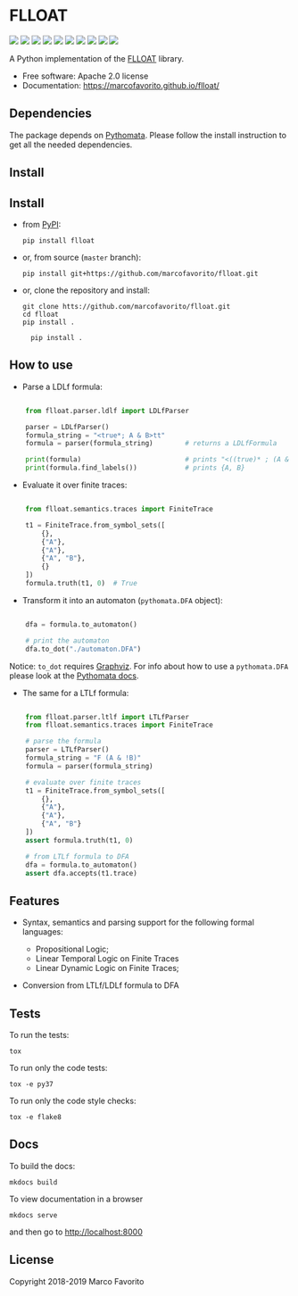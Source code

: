 # FLLOAT


[![](https://img.shields.io/pypi/v/flloat.svg)](https://pypi.python.org/pypi/flloat)
[![](https://img.shields.io/travis/marcofavorito/flloat.svg)](https://travis-ci.org/marcofavorito/flloat)
[![](https://img.shields.io/pypi/pyversions/flloat.svg)](https://pypi.python.org/pypi/flloat)
[![](https://img.shields.io/badge/docs-mkdocs-9cf)](https://www.mkdocs.org/)
[![](https://img.shields.io/badge/status-development-orange.svg)](https://img.shields.io/badge/status-development-orange.svg)
[![](https://coveralls.io/repos/github/marcofavorito/flloat/badge.svg?branch=master)](https://coveralls.io/github/marcofavorito/flloat?branch=master)
[![](https://img.shields.io/badge/flake8-checked-blueviolet)](https://img.shields.io/badge/flake8-checked-blueviolet)
[![](https://img.shields.io/badge/mypy-checked-blue)](https://img.shields.io/badge/mypy-checked-blue)
[![](https://img.shields.io/badge/license-Apache%202-lightgrey)](https://img.shields.io/badge/license-Apache%202-lightgrey)
[![](https://zenodo.org/badge/DOI/10.5281/zenodo.2577006.svg)](https://doi.org/10.5281/zenodo.2577006)

A Python implementation of the [FLLOAT](https://github.com/RiccardoDeMasellis/FLLOAT.git) library.


* Free software: Apache 2.0 license
* Documentation: https://marcofavorito.github.io/flloat/

## Dependencies

The package depends on [Pythomata](https://marcofavorito.github.io/pythomata). Please follow the install instruction 
to get all the needed dependencies. 

## Install

## Install

- from [PyPI](https://pypi.org/project/flloat/):

      pip install flloat

- or, from source (`master` branch):

      pip install git+https://github.com/marcofavorito/flloat.git


- or, clone the repository and install:

      git clone htts://github.com/marcofavorito/flloat.git
      cd flloat
      pip install .

        pip install .

## How to use

* Parse a LDLf formula:

```python

    from flloat.parser.ldlf import LDLfParser

    parser = LDLfParser()
    formula_string = "<true*; A & B>tt"
    formula = parser(formula_string)        # returns a LDLfFormula

    print(formula)                          # prints "<((true)* ; (A & B))>(tt)"
    print(formula.find_labels())            # prints {A, B}

```

*  Evaluate it over finite traces:

```python

    from flloat.semantics.traces import FiniteTrace

    t1 = FiniteTrace.from_symbol_sets([
        {},
        {"A"},
        {"A"},
        {"A", "B"},
        {}
    ])
    formula.truth(t1, 0)  # True

```

* Transform it into an automaton (``pythomata.DFA`` object):

```python

    dfa = formula.to_automaton()

    # print the automaton
    dfa.to_dot("./automaton.DFA")

```

Notice: `to_dot` requires [Graphviz](https://graphviz.gitlab.io/download/).
For info about how to use a `pythomata.DFA` please look at the [Pythomata docs](https://github.com/marcofavorito/pythomata).

* The same for a LTLf formula:

```python

    from flloat.parser.ltlf import LTLfParser
    from flloat.semantics.traces import FiniteTrace

    # parse the formula
    parser = LTLfParser()
    formula_string = "F (A & !B)"
    formula = parser(formula_string)

    # evaluate over finite traces
    t1 = FiniteTrace.from_symbol_sets([
        {},
        {"A"},
        {"A"},
        {"A", "B"}
    ])
    assert formula.truth(t1, 0)

    # from LTLf formula to DFA
    dfa = formula.to_automaton()
    assert dfa.accepts(t1.trace)
```

## Features

* Syntax, semantics and parsing support for the following formal languages:
    * Propositional Logic;
    * Linear Temporal Logic on Finite Traces
    * Linear Dynamic Logic on Finite Traces;

* Conversion from LTLf/LDLf formula to DFA

## Tests

To run the tests:

    tox

To run only the code tests:

    tox -e py37

To run only the code style checks:

    tox -e flake8

## Docs

To build the docs:


    mkdocs build


To view documentation in a browser


    mkdocs serve


and then go to [http://localhost:8000](http://localhost:8000)


## License

Copyright 2018-2019 Marco Favorito

